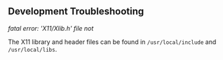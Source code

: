 ## Development Troubleshooting

_fatal error: 'X11/Xlib.h' file not_

The X11 library and header files can be found in `/usr/local/include` and `/usr/local/libs`.
